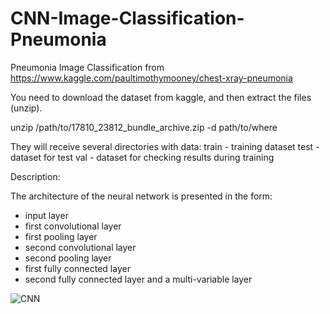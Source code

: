 # CNN-Image-Classification-Pneumonia
Pneumonia Image Classification from https://www.kaggle.com/paultimothymooney/chest-xray-pneumonia

You need to download the dataset from kaggle, and then extract the files (unzip).

unzip /path/to/17810_23812_bundle_archive.zip -d path/to/where

They will receive several directories with data:
train - training dataset
test - dataset for test
val - dataset for checking results during training

Description:

The architecture of the neural network is presented in the form:
- input layer
- first convolutional layer
- first pooling layer
- second convolutional layer
- second pooling layer
- first fully connected layer
- second fully connected layer and a multi-variable layer

![CNN](https://github.com/Egorokm19/CNN-Image-Classification-Pneumonia/tree/master/image_project/CNN.PNG)
